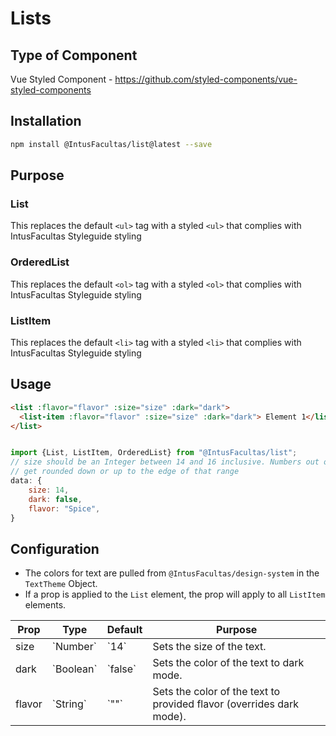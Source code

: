 # Lists

## Type of Component

Vue Styled Component - https://github.com/styled-components/vue-styled-components

## Installation

```bash
npm install @IntusFacultas/list@latest --save
```

## Purpose

### List

This replaces the default `<ul>` tag with a styled `<ul>` that complies with IntusFacultas Styleguide styling

### OrderedList

This replaces the default `<ol>` tag with a styled `<ol>` that complies with IntusFacultas Styleguide styling

### ListItem

This replaces the default `<li>` tag with a styled `<li>` that complies with IntusFacultas Styleguide styling

## Usage

```html
<list :flavor="flavor" :size="size" :dark="dark">
  <list-item :flavor="flavor" :size="size" :dark="dark"> Element 1</list-item>
</list>
```

```javascript

import {List, ListItem, OrderedList} from "@IntusFacultas/list";
// size should be an Integer between 14 and 16 inclusive. Numbers out of that range
// get rounded down or up to the edge of that range
data: {
    size: 14,
    dark: false,
    flavor: "Spice",
}
```

## Configuration

- The colors for text are pulled from `@IntusFacultas/design-system` in the `TextTheme` Object.
- If a prop is applied to the `List` element, the prop will apply to all `ListItem` elements.

<table>
    <thead>
        <tr>
            <th>Prop</th>
            <th>Type</th>
            <th>Default</th>
            <th>Purpose</th>
        </tr>
    </thead>
    <tbody>
        <tr>
            <td>size</td>
            <td>`Number`</td>
            <td>`14`</td>
            <td>Sets the size of the text.</td>
        </tr>
        <tr>
            <td>dark</td>
            <td>`Boolean`</td>
            <td>`false`</td>
            <td>Sets the color of the text to dark mode.</td>
        </tr>
        <tr>
            <td>flavor</td>
            <td>`String`</td>
            <td>`""`</td>
            <td>Sets the color of the text to provided flavor (overrides dark mode).</td>
        </tr>
    </tbody>
</table>
